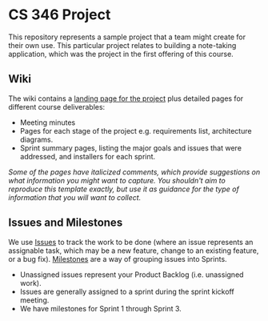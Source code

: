 # CS 346 Project

This repository represents a sample project that a team might create for their own use. This particular project relates to building a note-taking application, which was the project in the first offering of this course.

## Wiki

The wiki contains a [landing page for the project](https://git.uwaterloo.ca/m5fortin/cs346-project/-/wikis/home) plus detailed pages for different course deliverables:

* Meeting minutes
* Pages for each stage of the project e.g. requirements list, architecture diagrams.
* Sprint summary pages, listing the major goals and issues that were addressed, and installers for each sprint.

*Some of the pages have italicized comments, which provide suggestions on what information you might want to capture. You shouldn't aim to reproduce this template exactly, but use it as guidance for the type of information that you will want to collect.*

## Issues and Milestones

We use [Issues](https://git.uwaterloo.ca/m5fortin/cs346-project/-/issues) to track the work to be done (where an issue represents an assignable task, which may be a new feature, change to an existing feature, or a bug fix). [Milestones](https://git.uwaterloo.ca/m5fortin/cs346-project/-/milestones) are a way of grouping issues into Sprints.

* Unassigned issues represent your Product Backlog (i.e. unassigned work).
* Issues are generally assigned to a sprint during the sprint kickoff meeting. 
* We have milestones for Sprint 1 through Sprint 3.
